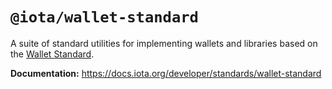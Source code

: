 # `@iota/wallet-standard`

A suite of standard utilities for implementing wallets and libraries based on the
[Wallet Standard](https://github.com/wallet-standard/wallet-standard/).

**Documentation:** https://docs.iota.org/developer/standards/wallet-standard